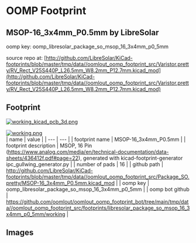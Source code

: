 # OOMP Footprint  
## MSOP-16_3x4mm_P0.5mm  by LibreSolar  
  
oomp key: oomp_libresolar_package_so_msop_16_3x4mm_p0_5mm  
  
source repo at: [http://github.com/LibreSolar/KiCad-footprints/blob/master/tmp/data//oomlout_oomp_footprint_src/Varistor.pretty/RV_Rect_V25S440P_L26.5mm_W8.2mm_P12.7mm.kicad_mod](http://github.com/LibreSolar/KiCad-footprints/blob/master/tmp/data//oomlout_oomp_footprint_src/Varistor.pretty/RV_Rect_V25S440P_L26.5mm_W8.2mm_P12.7mm.kicad_mod)  
## Footprint  
  
[![working_kicad_pcb_3d.png](working_kicad_pcb_3d_600.png)](working_kicad_pcb_3d.png)  
  
[![working.png](working_600.png)](working.png)  
| name | value | 
| --- | --- | 
| footprint name | MSOP-16_3x4mm_P0.5mm | 
| footprint description | MSOP, 16 Pin (https://www.analog.com/media/en/technical-documentation/data-sheets/436412f.pdf#page=22), generated with kicad-footprint-generator ipc_gullwing_generator.py | 
| number of pads | 16 | 
| github path | http://github.com/LibreSolar/KiCad-footprints/blob/master/tmp/data//oomlout_oomp_footprint_src/Package_SO.pretty/MSOP-16_3x4mm_P0.5mm.kicad_mod | 
| oomp key | oomp_libresolar_package_so_msop_16_3x4mm_p0_5mm | 
| oomp bot github | https://github.com/oomlout/oomlout_oomp_footprint_bot/tree/main/tmp/data//oomlout_oomp_footprint_src/footprints/libresolar_package_so_msop_16_3x4mm_p0_5mm/working | 
## Images  
